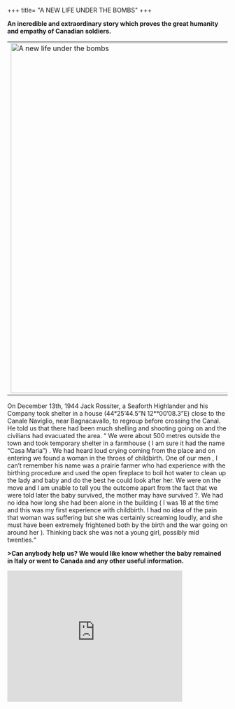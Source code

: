 +++
title= "A NEW LIFE UNDER THE BOMBS"
+++

**An incredible and extraordinary story which proves the great humanity and empathy of Canadian soldiers.**

<table>
<tr>
<td >
<a href="/images/files/Newlife.jpg" target=_blank>
<img src="/images/files/Newlife.jpg" title="A new life under the bombs" width="700" height="800">
</a>
</td>

</tr>
</table>
On December 13th, 1944 Jack Rossiter, a Seaforth Highlander and his Company took shelter in a house (44°25’44.5”N  12°°00’08.3”E) close to the Canale Naviglio, near Bagnacavallo, to regroup before crossing the Canal.
He told us that there had been much shelling and shooting going on and the civilians had evacuated the area.
“ We were about 500 metres outside the town and took temporary shelter in a farmhouse ( I am sure it had the name “Casa Maria”) . We had heard loud crying coming from the place and on entering we found a woman in the throes of childbirth. One of our men , I can’t remember his name was a prairie farmer who had experience with the birthing procedure and used the open fireplace to boil hot water to clean up the lady and baby and do the best he could look after her. We were on the move and I am unable to tell you the outcome apart from the fact that we were told later the baby survived, the mother may have survived ?. We had no idea how long she had been alone in the building ( I was 18 at the time and this was my first experience with childbirth. I had no idea of the pain that woman was suffering but she was certainly screaming loudly, and she must have been extremely frightened both by the birth and the war going on around her ). Thinking back she was not a young girl, possibly mid twenties.“


**>Can anybody help us? We would like know whether the baby remained in Italy or went to Canada and any other useful information.**


<iframe src="https://www.google.com/maps/embed?pb=!1m18!1m12!1m3!1d2849.201001301105!2d12.000131315851274!3d44.42903897910228!2m3!1f0!2f0!3f0!3m2!1i1024!2i768!4f13.1!3m3!1m2!1s0x0%3A0x0!2zNDTCsDI1JzQ0LjUiTiAxMsKwMDAnMDguMyJF!5e0!3m2!1sit!2sit!4v1480196488690" width="400" height="300" frameborder="0" style="border:0" allowfullscreen></iframe>
